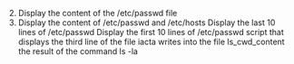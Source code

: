 2. Display the content of the /etc/passwd file
3. Display the content of /etc/passwd and /etc/hosts
Display the last 10 lines of /etc/passwd
Display the first 10 lines of /etc/passwd
script that displays the third line of the file iacta
writes into the file ls_cwd_content the result of the command ls -la
